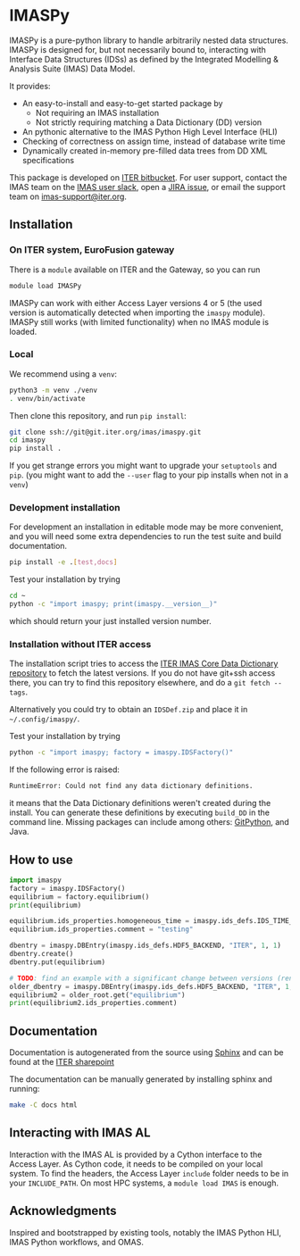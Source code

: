# IMASPy

IMASPy is a pure-python library to handle arbitrarily nested data structures.
IMASPy is designed for, but not necessarily bound to, interacting with
Interface Data Structures (IDSs) as defined by the
Integrated Modelling & Analysis Suite (IMAS) Data Model.

It provides:

* An easy-to-install and easy-to-get started package by
  * Not requiring an IMAS installation
  * Not strictly requiring matching a Data Dictionary (DD) version
* An pythonic alternative to the IMAS Python High Level Interface (HLI)
* Checking of correctness on assign time, instead of database write time
* Dynamically created in-memory pre-filled data trees from DD XML specifications

This package is developed on [ITER bitbucket](https://git.iter.org/projects/IMAS/repos/imaspy).
For user support, contact the IMAS team on the [IMAS user slack](https://imasusers.slack.com),
open a [JIRA issue](https://jira.iter.org/projects/IMAS), or email the
support team on <imas-support@iter.org>.

## Installation

### On ITER system, EuroFusion gateway

There is a `module` available on ITER and the Gateway, so you can run

```bash
module load IMASPy
```

IMASPy can work with either Access Layer versions 4 or 5 (the used version is
automatically detected when importing the `imaspy` module). IMASPy still works (with
limited functionality) when no IMAS module is loaded.

### Local

We recommend using a `venv`:

```bash
python3 -m venv ./venv
. venv/bin/activate
```

Then clone this repository, and run `pip install`:

```bash
git clone ssh://git@git.iter.org/imas/imaspy.git
cd imaspy
pip install .
```

If you get strange errors you might want to upgrade your `setuptools` and `pip`.
(you might want to add the `--user` flag to your pip installs when not in a `venv`)

### Development installation

For development an installation in editable mode may be more convenient, and
you will need some extra dependencies to run the test suite and build
documentation.

```bash
pip install -e .[test,docs]
```

Test your installation by trying

```bash
cd ~
python -c "import imaspy; print(imaspy.__version__)"
```

which should return your just installed version number.

### Installation without ITER access

The installation script tries to access the [ITER IMAS Core Data Dictionary repository](https://git.iter.org/projects/IMAS/repos/data-dictionary/browse)
to fetch the latest versions. If you do not have git+ssh access there, you can
try to find this repository elsewhere, and do a `git fetch --tags`.

Alternatively you could try to obtain an `IDSDef.zip` and place it in `~/.config/imaspy/`.

Test your installation by trying

```bash
python -c "import imaspy; factory = imaspy.IDSFactory()"
```
If the following error is raised:
```bash
RuntimeError: Could not find any data dictionary definitions. 
```
it means that the Data Dictionary definitions weren't created during the install.
You can generate these definitions by executing `build_DD` in the command line.
Missing packages can include among others: [GitPython](https://github.com/gitpython-developers/GitPython), and Java.

## How to use

```python
import imaspy
factory = imaspy.IDSFactory()
equilibrium = factory.equilibrium()
print(equilibrium)

equilibrium.ids_properties.homogeneous_time = imaspy.ids_defs.IDS_TIME_MODE_HETEROGENEOUS
equilibrium.ids_properties.comment = "testing"

dbentry = imaspy.DBEntry(imaspy.ids_defs.HDF5_BACKEND, "ITER", 1, 1)
dbentry.create()
dbentry.put(equilibrium)

# TODO: find an example with a significant change between versions (rename?)
older_dbentry = imaspy.DBEntry(imaspy.ids_defs.HDF5_BACKEND, "ITER", 1, 1, version="3.35.0")
equilibrium2 = older_root.get("equilibrium")
print(equilibrium2.ids_properties.comment)
```

## Documentation

Documentation is autogenerated from the source using [Sphinx](http://sphinx-doc.org/)
and can be found at the [ITER sharepoint](https://sharepoint.iter.org/departments/POP/CM/IMDesign/Code%20Documentation/IMASPy-doc/index.html)

The documentation can be manually generated by installing sphinx and running:

```bash
make -C docs html
```

## Interacting with IMAS AL

Interaction with the IMAS AL is provided by a Cython interface to the Access Layer.
As Cython code, it needs to be compiled on your local system.
To find the headers, the Access Layer `include` folder needs to be in your `INCLUDE_PATH`. On most HPC systems, a `module load IMAS` is enough.

## Acknowledgments

Inspired and bootstrapped by existing tools, notably the IMAS Python HLI,
IMAS Python workflows, and OMAS.
